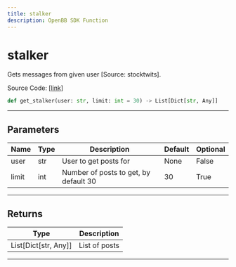 ```yaml
---
title: stalker
description: OpenBB SDK Function
---
```


# stalker

Gets messages from given user [Source: stocktwits].

Source Code: [[link](https://github.com/OpenBB-finance/OpenBBTerminal/tree/main/openbb_terminal/common/behavioural_analysis/stocktwits_model.py#L103)]

```python
def get_stalker(user: str, limit: int = 30) -> List[Dict[str, Any]]
```
---
## Parameters

| Name | Type | Description | Default | Optional |
| ---- | ---- | ----------- | ------- | -------- |
| user | str | User to get posts for | None | False |
| limit | int | Number of posts to get, by default 30 | 30 | True |

---
## Returns

| Type | Description |
| ---- | ----------- |
| List[Dict[str, Any]] | List of posts |

---
